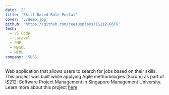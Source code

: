```yaml
---
date: '2'
title: 'Skill-Based Role Portal'
cover: './demo.jpg'
github: 'https://github.com/jeezusplays/IS212-G6T6'
tech:
  - VS Code
  - Laravel
  - PHP
  - MySQL
  - HTML
company: 'SUSS'
---
```


Web application that allows users to search for jobs based on their skills. This project was built while applying Agile methodologies (Scrum) as part of IS212: Software Project Management in Singapore Management University. Learn more about this project [here](https://github.com/jeezusplays/IS212-G6T6)
